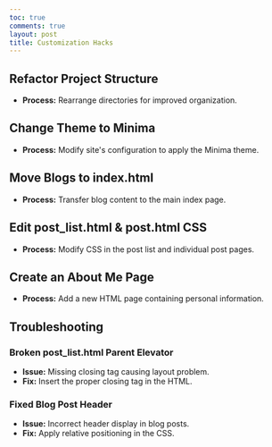 ```yaml
---
toc: true
comments: true
layout: post
title: Customization Hacks
---
```


## Refactor Project Structure
- **Process:** Rearrange directories for improved organization.

## Change Theme to Minima
- **Process:** Modify site's configuration to apply the Minima theme.

## Move Blogs to index.html
- **Process:** Transfer blog content to the main index page.

## Edit post_list.html & post.html CSS
- **Process:** Modify CSS in the post list and individual post pages.

## Create an About Me Page
- **Process:** Add a new HTML page containing personal information.

## Troubleshooting

### Broken post_list.html Parent Elevator
- **Issue:** Missing closing tag causing layout problem.
- **Fix:** Insert the proper closing tag in the HTML.

### Fixed Blog Post Header
- **Issue:** Incorrect header display in blog posts.
- **Fix:** Apply relative positioning in the CSS.